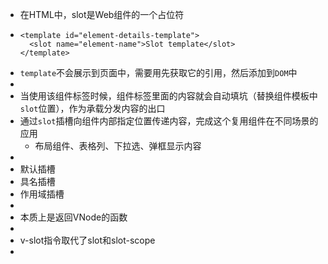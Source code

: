 - 在HTML中，slot是Web组件的一个占位符
- ```
  <template id="element-details-template">
    <slot name="element-name">Slot template</slot>
  </template>
  ```
- `template`不会展示到页面中，需要用先获取它的引用，然后添加到`DOM`中
-
- 当使用该组件标签时候，组件标签里面的内容就会自动填坑（替换组件模板中`slot`位置），作为承载分发内容的出口
- 通过`slot`插槽向组件内部指定位置传递内容，完成这个复用组件在不同场景的应用
	- 布局组件、表格列、下拉选、弹框显示内容
-
- 默认插槽
- 具名插槽
- 作用域插槽
-
- 本质上是返回VNode的函数
-
- v-slot指令取代了slot和slot-scope
-